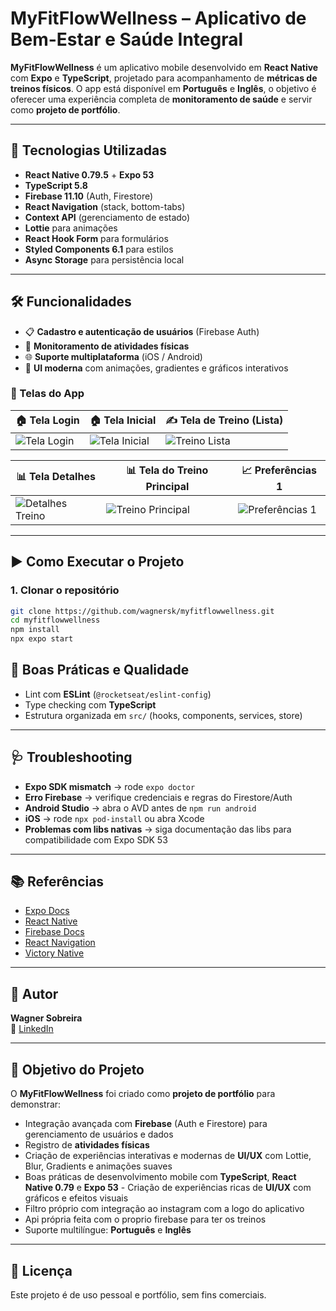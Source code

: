 # MyFitFlowWellness – Aplicativo de Bem-Estar e Saúde Integral

**MyFitFlowWellness** é um aplicativo mobile desenvolvido em **React Native** com **Expo** e **TypeScript**, projetado para acompanhamento de **métricas de treinos físicos**. O app está disponível em **Português** e **Inglês**, o objetivo é oferecer uma experiência completa de **monitoramento de saúde** e servir como **projeto de portfólio**.

---

## 🚀 Tecnologias Utilizadas

- **React Native 0.79.5** + **Expo 53**
- **TypeScript 5.8**
- **Firebase 11.10** (Auth, Firestore)
- **React Navigation** (stack, bottom-tabs)
- **Context API** (gerenciamento de estado)
- **Lottie** para animações
- **React Hook Form** para formulários
- **Styled Components 6.1** para estilos
- **Async Storage** para persistência local

---

## 🛠️ Funcionalidades

- 📋 **Cadastro e autenticação de usuários** (Firebase Auth)  
- 🏃 **Monitoramento de atividades físicas**
- 🌐 **Suporte multiplataforma** (iOS / Android)  
- 🎨 **UI moderna** com animações, gradientes e gráficos interativos  


### 📸 Telas do App

| 🏠 Tela Login | 🏠 Tela Inicial | ✍️ Tela de Treino (Lista) |
|---------------|----------------|--------------------------|
| ![Tela Login](https://github.com/user-attachments/assets/75198778-4590-4ca1-b481-ed4f37e14e81) | ![Tela Inicial](https://github.com/user-attachments/assets/f9b1ea7e-c5b8-4aa7-979f-c57adb9fd998) | ![Treino Lista](https://github.com/user-attachments/assets/3b66db34-0e70-4657-b443-b97fb5dfab06) |

| 📊 Tela Detalhes | 📊 Tela do Treino Principal | 📈 Preferências 1 |
|-----------------|----------------------------|------------------|
| ![Detalhes Treino](https://github.com/user-attachments/assets/7e55925c-fd23-4065-a602-b4bb582e9556) | ![Treino Principal](https://github.com/user-attachments/assets/31fb44b5-3d4c-4f0f-a4d1-f913ea72cf5c) | ![Preferências 1](https://github.com/user-attachments/assets/0518dfa5-dc34-4514-96ff-d51c0356121a) |

---

## ▶️ Como Executar o Projeto

### 1. Clonar o repositório

```bash
git clone https://github.com/wagnersk/myfitflowwellness.git
cd myfitflowwellness
npm install
npx expo start
```

## 🧹 Boas Práticas e Qualidade

- Lint com **ESLint** (`@rocketseat/eslint-config`)  
- Type checking com **TypeScript**  
- Estrutura organizada em `src/` (hooks, components, services, store)  

---

## 🩺 Troubleshooting

- **Expo SDK mismatch** → rode `expo doctor`  
- **Erro Firebase** → verifique credenciais e regras do Firestore/Auth  
- **Android Studio** → abra o AVD antes de `npm run android`  
- **iOS** → rode `npx pod-install` ou abra Xcode  
- **Problemas com libs nativas** → siga documentação das libs para compatibilidade com Expo SDK 53  

---

## 📚 Referências

- [Expo Docs](https://docs.expo.dev/)  
- [React Native](https://reactnative.dev/)  
- [Firebase Docs](https://firebase.google.com/docs)  
- [React Navigation](https://reactnavigation.org/)  
- [Victory Native](https://formidable.com/open-source/victory/docs/native/)  

---

## 👤 Autor

**Wagner Sobreira**  
🔗 [LinkedIn](https://www.linkedin.com/in/wagner-sobreira/)  

---

## 🎯 Objetivo do Projeto

O **MyFitFlowWellness** foi criado como **projeto de portfólio** para demonstrar:  

- Integração avançada com **Firebase** (Auth e Firestore) para gerenciamento de usuários e dados  
- Registro de **atividades físicas**  
- Criação de experiências interativas e modernas de **UI/UX** com Lottie, Blur, Gradients e animações suaves  
- Boas práticas de desenvolvimento mobile com **TypeScript**, **React Native 0.79** e **Expo 53**  - Criação de experiências ricas de **UI/UX** com gráficos e efeitos visuais  
- Filtro próprio com integração ao instagram com a logo do aplicativo 
- Api própria feita com o proprio firebase para ter os treinos
- Suporte multilíngue: **Português** e **Inglês**  

---

## 📜 Licença

Este projeto é de uso pessoal e portfólio, sem fins comerciais.
